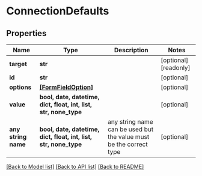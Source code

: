 # ConnectionDefaults


## Properties
Name | Type | Description | Notes
------------ | ------------- | ------------- | -------------
**target** | **str** |  | [optional] [readonly] 
**id** | **str** |  | [optional] 
**options** | [**[FormFieldOption]**](FormFieldOption.md) |  | [optional] 
**value** | **bool, date, datetime, dict, float, int, list, str, none_type** |  | [optional] 
**any string name** | **bool, date, datetime, dict, float, int, list, str, none_type** | any string name can be used but the value must be the correct type | [optional]

[[Back to Model list]](../../README.md#documentation-for-models) [[Back to API list]](../../README.md#documentation-for-api-endpoints) [[Back to README]](../../README.md)


